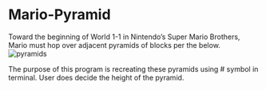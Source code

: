 # Mario-Pyramid
Toward the beginning of World 1-1 in Nintendo’s Super Mario Brothers, Mario must hop over adjacent pyramids of blocks per the below.
![pyramids](https://github.com/MertYksl03/Mario-Pyramid/assets/148434218/26ae2cad-8356-4604-9810-0a014de26a5b)


The purpose of this program is recreating these pyramids using  # symbol in terminal.
User does decide the height of the pyramid.
